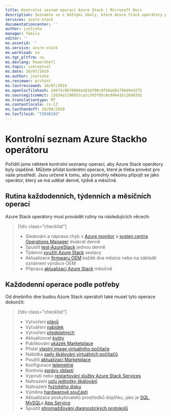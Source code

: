 ```yaml
---
title: Kontrolní seznam operací Azure Stack | Microsoft Docs
description: Seznamte se s běžnými úkoly, které Azure Stack operátory potřebují a jak často je udělat.
services: azure-stack
documentationcenter: ''
author: justinha
manager: femila
editor: ''
ms.assetid: ''
ms.service: azure-stack
ms.workload: na
ms.tgt_pltfrm: na
ms.devlang: PowerShell
ms.topic: conceptual
ms.date: 10/07/2019
ms.author: justinha
ms.reviewer: prchint
ms.lastreviewed: 10/07/2019
ms.openlocfilehash: 246fdc867080da1816f00c9fb6a68179b6944275
ms.sourcegitcommit: 12034a1190d52ca2c7d3f05c8c096416120d8392
ms.translationtype: MT
ms.contentlocale: cs-CZ
ms.lasthandoff: 10/08/2019
ms.locfileid: "72038193"
---
```

# <a name="azure-stack-operators-checklist"></a>Kontrolní seznam Azure Stackho operátoru

Pořídili jsme některé kontrolní seznamy operací, aby Azure Stack operátory byly úspěšné. Můžete přidat konkrétní operace, které je třeba provést pro vaše prostředí. Jsou určené k tomu, aby pomohly někomu připojit se jako operátor, který se má udělat denně, týdně a měsíčně. 

## <a name="routine-daily-weekly-and-monthly-operations"></a>Rutina každodenních, týdenních a měsíčních operací

Azure Stack operátory musí provádět rutiny na následujících věcech: 

> [!div class="checklist"]
> * Sledování a náprava chyb v [Azure monitor](https://docs.microsoft.com/azure/azure-monitor/overview) a [systen centra Operations Manager](https://docs.microsoft.com/system-center/scom/welcome) dvakrát denně
> * Spustit [test-AzureStack](azure-stack-diagnostic-test.md) jednou denně
> * Týdenní [využití Azure Stack](azure-stack-usage-reporting.md) sestavy 
> * Aktualizace [firmwaru OEM](azure-stack-update-oem.md) každé dva měsíce nebo na základě oznámení výrobce OEM
> * Příprava [aktualizací Azure Stack](release-notes-checklist.md) měsíčně

## <a name="day-to-day-operations-as-needed"></a>Každodenní operace podle potřeby

Od dnešního dne budou Azure Stack operátoři také muset tyto operace dokončit: 

> [!div class="checklist"]
> * Vytvoření [plánů](azure-stack-create-plan.md)
> * Vytváření [nabídek](azure-stack-create-offer.md)
> * Vytvoření [předplatných](azure-stack-subscribe-plan-provision-vm.md)
> * Aktualizovat [kvóty](azure-stack-quota-types.md)
> * Publikování [ukázek Marketplace](azure-stack-create-and-publish-marketplace-item.md)
> * Přidat [vlastní image virtuálního počítače](azure-stack-add-vm-image.md)
> * Nabídka [sady škálování virtuálních počítačů](azure-stack-compute-add-scalesets.md) 
> * Použití [aktualizací Marketplace](azure-stack-marketplace-changes.md)
> * Konfigurace [telemetrie](azure-stack-telemetry.md)
> * Kontrola [správy oblastí](azure-stack-region-management.md)
> * Vypnutí nebo [restartování služby Azure Stack Services](azure-stack-start-and-stop.md) 
> * Nahrazení [uzlu jednotky škálování](azure-stack-replace-node.md)
> * Nahrazení [fyzického disku](azure-stack-replace-disk.md)
> * Výměna [hardwarové součásti](azure-stack-replace-component.md)
> * Aktualizace poskytovatelů prostředků doplňku, jako je [SQL](azure-stack-sql-resource-provider-update.md), [MySQL](azure-stack-mysql-resource-provider-update.md)a [App Service](azure-stack-app-service-update.md)
> * Spustit [shromažďování diagnostických protokolů](azure-stack-diagnostic-log-collection-overview.md)  



<!---Ask Jeff, Brian, is this everything you do, how can we make it more useful? Theebs has another user.

To be successful, do these things

ask Brian what are all the the things they need to write down for quick access, like passswords, IP addresses, and so on, to make them more efficient

have a password manager for azure-stack, pep, inventory

A checklist so operators can be successful, so someone onboarding is operator know what to do weekly, daily, monthly. --->


